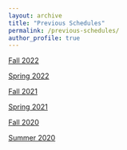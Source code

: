 ```yaml
---
layout: archive
title: "Previous Schedules"
permalink: /previous-schedules/
author_profile: true
---
```


<a href="https://gsipe-workshop.github.io/files/GSIPE_22F.pdf">Fall 2022</a>

<a href="https://gsipe-workshop.github.io/files/schedule_spring2022.pdf">Spring 2022</a>

<a href="https://gsipe-workshop.github.io/files/schedule_fall2021.pdf">Fall 2021</a>

<a href="https://gsipe-workshop.github.io/files/schedule_spring2021.pdf">Spring 2021</a>

<a href="https://gsipe-workshop.github.io/files/schedule_fall2020.pdf">Fall 2020</a>

<a href="https://gsipe-workshop.github.io/files/schedule_summer2020.pdf">Summer 2020</a>
